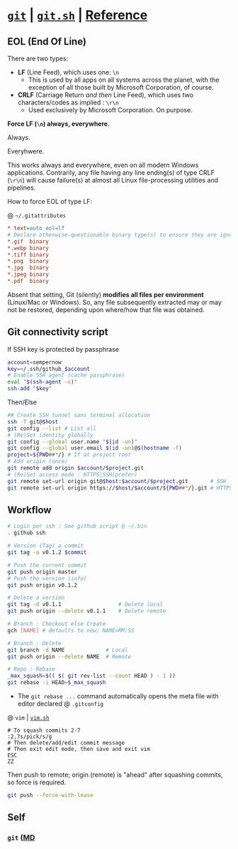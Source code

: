 # [`git`](https://git-scm.com/ "git-scm.com") | [`git.sh`](git.sh) | [Reference](https://git-scm.com/docs "git-scm.com/docs")

## EOL (End Of Line)

There are two types:

- __LF__ (Line Feed), which uses one: `\n`
    - This is used by all apps on all systems across the planet, 
    with the exception of all those built by Microsoft Corporation, of course.
- __CRLF__ (Carriage Return *and then* Line Feed), which uses two characters/codes as implied : `\r\n`
    - Used exclusively by Microsoft Corporation. 
      On purpose.

__Force LF (`\n`) always, everywhere.__ 

Always. 

Everyhwere. 

This works always and everywhere, even on all modern Windows applications.
Contrarily, any file having any line ending(s) of type CRLF (`\r\n`) 
will cause failure(s) at almost all Linux file-processing utilities and pipelines.

How to force EOL of type LF:

@ `~/.gitattributes`

```ini
* text=auto eol=lf
# Declare otherwise-questionable binary type(s) to ensure they are ignored (unmodified) by above:
*.gif  binary 
*.webp binary 
*.tiff binary 
*.png  binary 
*.jpg  binary 
*.jpeg binary 
*.pdf  binary 
```

Absent that setting, 
Git (silently) __modifies all files per environment__ 
(Linux/Mac or Windows). 
So, any file subsequently extracted may or may not be restored,
depending upon where/how that file was obtained.

## Git connectivity script 

If SSH key is protected by passphrase

```bash
account=sempernow
key=~/.ssh/github_$account
# Enable SSH agent (cache passphrase)
eval "$(ssh-agent -s)"
ssh-add "$key"
```

Then/Else

```bash
## Create SSH tunnel sans terminal allocation 
ssh -T git@$host
git config --list # List all
# (Re)Set identity globally
git config --global user.name "$(id -un)"
git config --global user.email $(id -un)@$(hostname -f)
project=${PWD##*/} # If at project root
# Add origin (once)
git remote add origin $account/$project.git 
# (Re)Set access mode : HTTPS|SSH(prefer)
git remote set-url origin git@$host:$account/$project.git       # SSH
git remote set-url origin https://$host/$account/${PWD##*/}.git # HTTPS

```


## Workflow

```bash
# Login per ssh : See github script @ ~/.bin
. github ssh

# Version (Tag) a commit
git tag -a v0.1.2 $commit

# Push the current commit 
git push origin master
# Push the version (info)
git push origin v0.1.2

# Delete a version
git tag -d v0.1.1                  # Delete local
git push origin --delete v0.1.1    # Delete remote

# Branch : Checkout else Create
gch [NAME] # defaults to new; NAME=MM:SS

# Branch : Delete 
git branch -d NAME             # Local
git push origin --delete NAME  # Remote

# Repo : Rebase
_max_squash=$(( $( git rev-list --count HEAD ) - 1 ))
git rebase -i HEAD~$_max_squash
```
- The `git rebase ...` command automatically opens the meta file with editor declared @ `.gitconfig`

@ `vim` | [`vim.sh`](vim.sh)

```plaintext
# To squash commits 2-7 
:2,7s/pick/s/g
# Then delete/add/edit commit message
# Then exit edit mode, then save and exit vim
ESC
ZZ
```

Then push to remote; origin (remote) is "ahead" after squashing commits, so force is required.

```bash
git push --force-with-lease 
```

## Self

### `git` ([MD](vim.sh)

### &nbsp;
<!-- 

# Markdown Cheatsheet

[Markdown Cheatsheet](https://github.com/adam-p/markdown-here/wiki/Markdown-Cheatsheet "Wiki @ GitHub")


# Link @ (HTML | MD)

([HTML](___.md "___"))   


# Bookmark

- Reference
[Foo](#foo)

- Target
<a name="foo"></a>

-->
